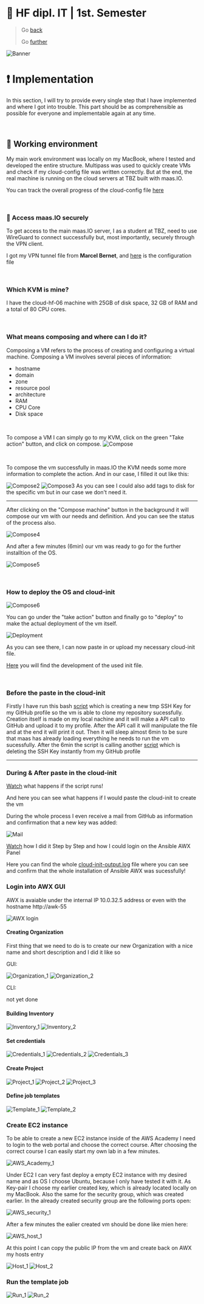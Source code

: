# :ticket: HF dipl. IT | 1st. Semester

> Go [back](/pages/variation.md)
>
> Go [further](/pages/implementation.md)

![Banner](/img/banner4.png)

# :exclamation: Implementation

In this section, I will try to provide every single step that I have implemented and where I got into trouble. This part should be as comprehensible as possible for everyone and implementable again at any time.

<br>

## :green_book: Working environment

My main work environment was locally on my MacBook, where I tested and developed the entire structure. Multipass was used to quickly create VMs and check if my cloud-config file was written correctly. But at the end, the real machine is running on the cloud servers at TBZ built with maas.IO.

You can track the overall progress of the cloud-config file [here](/pages/cloud-init_dev.md)

<br>

### :closed_lock_with_key: Access maas.IO securely

To get access to the main maas.IO server, I as a student at TBZ, need to use WireGuard to connect successfully but, most importantly, securely through the VPN client.

I got my VPN tunnel file from **Marcel Bernet**, and [here](/docs/wg2.37-template.conf) is the configuration file

<br>

### Which KVM is mine?

I have the cloud-hf-06 machine with 25GB of disk space, 32 GB of RAM and a total of 80 CPU cores.

<br>

### What means composing and where can I do it?

Composing a VM refers to the process of creating and configuring a virtual machine. Composing a VM involves several pieces of information:
-   hostname
-   domain
-   zone
-   resource pool
-   architecture
-   RAM
-   CPU Core
-   Disk space

<br>

To compose a VM I can simply go to my KVM, click on the green "Take action" button, and click on compose.
![Compose](/img/compose.png)

<br>

To compose the vm successfully in maas.IO the KVM needs some more information to complete the action. And in our case, I filled it out like this:


![Compose2](/img/compose2.png)
![Compose3](/img/compose3.png)
As you can see I could also add tags to disk for the specific vm but in our case we don't need it.

---

After clicking on the "Compose machine" button in the background it will compose our vm with our needs and definition. And you can see the status of the process also. 

![Compose4](/img/compose4.png)

And after a few minutes (6min) our vm was ready to go for the further installtion of the OS.

![Compose5](/img/compose5.png)

<br>

### How to deploy the OS and cloud-init

![Compose6](/img/compose6.png)

You can go under the "take action" button and finally go to "deploy" to make the actual deployment of the vm itself.

![Deployment](/img/awx_deployment_1.png)

As you can see there, I can now paste in or upload my necessary cloud-init file.

[Here](/pages/cloud-init_dev.md) you will find the development of the used init file.

<br>

### Before the paste in the cloud-init

Firstly I have run this bash [script](/docs/createkey.sh) which is creating a new tmp SSH Key for my GitHub profile so the vm is able to clone my repository sucessfully. Creation itself is made on my local nachine and it will make a API call to GitHub and upload it to my profile. After the API call it will manipulate the file and at the end it will print it out. Then it will sleep almost 6min to be sure that maas has already loading everything he needs to run the vm sucessfully. After the 6min the script is calling another [script](/docs/rmssh.sh) which is deleting the SSH Key instantly from my GitHub profile

---

### During & After paste in the cloud-init

[Watch](/videos/createkey.mov) what happens if the script runs!

And here you can see what happens if I would paste the cloud-init to create the vm

During the whole process I even receive a mail from GitHub as information and confirmation that a new key was added:

![Mail](/img/github_mail.png)

[Watch](/videos/createvm.mov) how I did it Step by Step and how I could login on the Ansible AWX Panel

Here you can find the whole [cloud-init-output.log](/docs/cloud-init-output.log) file where you can see and confirm that the whole installation of Ansible AWX was sucessfully!


### Login into AWX GUI

AWX is avaiable under the internal IP 10.0.32.5 address or even with the hostname http://awk-55

![AWX login](/img/awk_login.png)

#### Creating Organization

First thing that we need to do is to create our new Organization with a nice name and short description and I did it like so

GUI:

![Organization_1](/img/org_1.png)
![Organization_2](/img/org_2.png)

CLI:

not yet done


#### Building Inventory

![Inventory_1](/img/inv_1.png)
![Inventory_2](/img/inv_2.png)

#### Set credentials

![Credentials_1](/img/crendential_1.png)
![Credentials_2](/img/crendential_2.png)
![Credentials_3](/img/crendential_3.png)

#### Create Project
![Project_1](/img/project_1.png)
![Project_2](/img/project_2.png)
![Project_3](/img/project_3.png)

#### Define job templates

![Template_1](/img/template_1.png)
![Template_2](/img/template_2.png)


### Create EC2 instance

To be able to create a new EC2 instance inside of the AWS Academy I need to login to the web portal and choose the correct course. After choosing the correct course I can easily start my own lab in a few minutes.

![AWS_Academy_1](/img/aws_1.png)

Under EC2 I can very fast deploy a empty EC2 instance with my desired name and as OS I choose Ubuntu, because I only have tested it with it. As Key-pair I choose my earlier created key, which is already located locally on my MacBook. Also the same for the security group, which was created earlier. In the already created security group are the following ports open:

![AWS_security_1](/img/sec_grp.png)

After a few minutes the ealier created vm should be done like mien here:

![AWS_host_1](/img/aws_host.png)

At this point I can copy the public IP from the vm and create back on AWX my hosts entry

![Host_1](/img/host_1.png)
![Host_2](/img/host_2.png)

### Run the template job

![Run_1](/img/run_1.png)
![Run_2](/img/run_2.png)